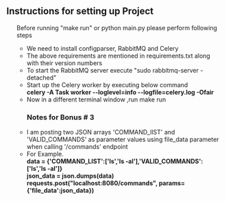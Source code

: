 <h2>Instructions for setting up Project</h2>
<ul>Before running "make run" or python main.py please perform following steps<ul>
   <li>We need to install configparser, RabbitMQ and Celery</li>
   <li>The above requirements are mentioned in requirements.txt along with their version numbers
   <li>To start the RabbitMQ server execute "sudo rabbitmq-server -detached"</li>
   <li>Start up the Celery worker by executing below command<br> <b>celery -A Task worker --loglevel=info --logfile=celery.log -Ofair</b></li>
   <li>Now in a different terminal window ,run make run</li>


 <p><h3>Notes for Bonus # 3 </h3></p>
 <ul></ul>
 <li>I am posting two JSON arrays 'COMMAND_lIST' and 'VALID_COMMANDS' as parameter values using file_data parameter when calling  '/commands' endpoint</li>
 <li>For Example.<br><b>data = {'COMMAND_LIST':['ls','ls -al'],'VALID_COMMANDS': ['ls','ls -al']}</li>json_data = json.dumps(data)<br>
  requests.post("localhost:8080/commands", params={'file_data':json_data})

